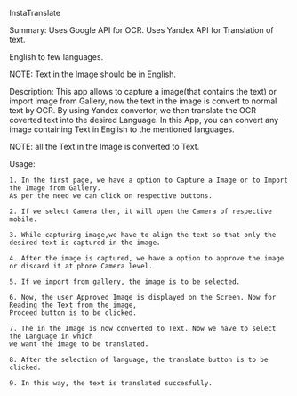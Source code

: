 InstaTranslate

Summary:
Uses Google API for OCR.
Uses Yandex API for Translation of text.

English to few languages.

NOTE: Text in the Image should be in English.

Description:
This app allows to capture a image(that contains the text) or import image from Gallery,
now the text in the image is convert to normal text by OCR.
By using Yandex convertor, we then translate the OCR coverted text into the desired Language.
In this App, you can convert any image containing Text in English to the mentioned languages.

NOTE: all the Text in the Image is converted to Text.


Usage:

	1. In the first page, we have a option to Capture a Image or to Import the Image from Gallery. 
	As per the need we can click on respective buttons.
	
	2. If we select Camera then, it will open the Camera of respective mobile.
	
	3. While capturing image,we have to align the text so that only the desired text is captured in the image.
	
	4. After the image is captured, we have a option to approve the image or discard it at phone Camera level.
	
	5. If we import from gallery, the image is to be selected.
	
	6. Now, the user Approved Image is displayed on the Screen. Now for Reading the Text from the image,
	Proceed button is to be clicked.
	
	7. The in the Image is now converted to Text. Now we have to select the Language in which 
	we want the image to be translated.
	
	8. After the selection of language, the translate button is to be clicked.
	
	9. In this way, the text is translated succesfully.
